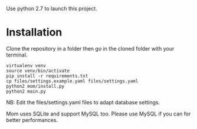 Use python 2.7 to launch this project.

# Installation
Clone the repository in a folder then go in the cloned folder with your terminal.

    virtualenv venv
    source venv/bin/activate
    pip install -r requirements.txt
    cp files/settings.example.yaml files/settings.yaml
    python2 mom/install.py
    python2 main.py

NB: Edit the files/settings.yaml files to adapt database settings.

Mom uses SQLite and support MySQL too. Please use MySQL if you can for better performances.